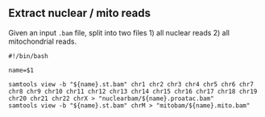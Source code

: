 ## Extract nuclear / mito reads
Given an input `.bam` file, 
split into two files 1) all nuclear reads 2) all mitochondrial reads.

```
#!/bin/bash

name=$1

samtools view -b "${name}.st.bam" chr1 chr2 chr3 chr4 chr5 chr6 chr7 chr8 chr9 chr10 chr11 chr12 chr13 chr14 chr15 chr16 chr17 chr18 chr19 chr20 chr21 chr22 chrX > "nuclearbam/${name}.proatac.bam"
samtools view -b "${name}.st.bam" chrM > "mitobam/${name}.mito.bam"

```

<br><br>
